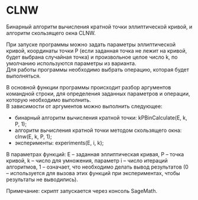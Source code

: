 # CLNW

Бинарный алгоритм вычисления кратной точки эллиптической кривой, и алгоритм скользящего окна CLNW.

При запуске программы можно задать параметры эллиптической кривой, координаты точки P (если заданная точка не лежит на кривой, будет выбрана случайная точка) и произвольное целое число k, по умолчанию используются параметры из варианта. <br />
Для работы программы необходимо выбрать операцию, которая будет выполняться.

В основной функции программы происходит разбор аргументов командной строки, для определения заданных параметров и операции, которую необходимо выполнить. <br />
В зависимости от аргументов можно выполнить следующее:
-	бинарный алгоритм вычисления кратной точки: kPBinCalculate(E, k, P, 1); <br /> 
-	алгоритм вычисления кратной точки методом скользящего окна: clnw(E, k, P, 1); <br />
-	эксперименты: experiments(E, i, k); <br />

В параметрах функций: E – заданная эллиптическая кривая, P – точка кривой, k – число для умножения, параметр i – число итераций алгоритмов, 1 – означает, что необходимо делать вывод результатов (0 – используется для вызова этих функций при экспериментах, чтобы результаты не выводились).

Примечание: скрипт запускается через консоль SageMath.